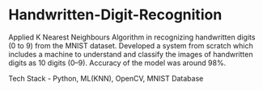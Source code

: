 # Handwritten-Digit-Recognition

Applied K Nearest Neighbours Algorithm in recognizing handwritten digits (0 to 9) from the MNIST dataset. 
Developed a system from scratch which includes a machine to understand and classify the images of handwritten digits as 10 digits (0–9). 
Accuracy of the model was around 98%. 

Tech Stack - Python, ML(KNN), OpenCV, MNIST Database
